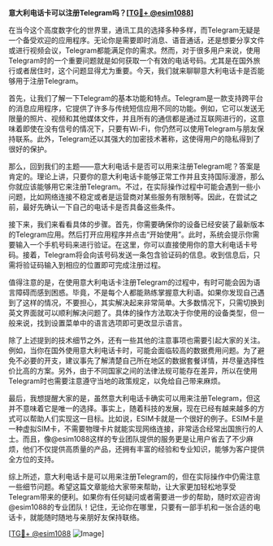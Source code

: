 **意大利电话卡可以注册Telegram吗？[[TG💪+ @esim1088](https://t.me/s/esim1088)]**

在当今这个高度数字化的世界里，通讯工具的选择多种多样，而Telegram无疑是一个备受欢迎的应用程序。无论你是需要即时消息、语音通话，还是想要分享文件或进行视频会议，Telegram都能满足你的需求。然而，对于很多用户来说，使用Telegram时的一个重要问题就是如何获取一个有效的电话号码。尤其是在国外旅行或者居住时，这个问题显得尤为重要。今天，我们就来聊聊意大利电话卡是否能够用于注册Telegram。

首先，让我们了解一下Telegram的基本功能和特点。Telegram是一款支持跨平台的消息应用程序，它提供了许多与传统短信应用不同的功能。例如，它可以发送无限量的照片、视频和其他媒体文件，并且所有的通信都是通过互联网进行的，这意味着即使在没有信号的情况下，只要有Wi-Fi，你仍然可以使用Telegram与朋友保持联系。此外，Telegram还以其强大的加密技术著称，这使得用户的隐私得到了很好的保护。

那么，回到我们的主题——意大利电话卡是否可以用来注册Telegram呢？答案是肯定的。理论上讲，只要你的意大利电话卡能够正常工作并且支持国际漫游，那么你就应该能够用它来注册Telegram。不过，在实际操作过程中可能会遇到一些小问题，比如网络连接不稳定或者是运营商对某些服务有限制等。因此，在尝试之前，最好先确认一下自己的电话卡是否具备这些条件。

接下来，我们来看看具体的步骤。首先，你需要确保你的设备已经安装了最新版本的Telegram应用。然后打开应用程序并点击“开始使用”。此时，系统会提示你需要输入一个手机号码来进行验证。在这里，你可以直接使用你的意大利电话卡号码。接着，Telegram将会向该号码发送一条包含验证码的信息。收到信息后，只需将验证码输入到相应的位置即可完成注册过程。

值得注意的是，在使用意大利电话卡注册Telegram的过程中，有时可能会因为语言障碍而感到困惑。毕竟，不是每个人都能熟练掌握意大利语。如果你发现自己遇到了这样的情况，不要担心，其实解决起来非常简单。大多数情况下，只需切换到英文界面就可以顺利解决问题了。具体的操作方法取决于你使用的设备类型，但一般来说，找到设置菜单中的语言选项即可更改显示语言。

除了上述提到的技术细节之外，还有一些其他的注意事项也需要引起大家的关注。例如，当你在国外使用意大利电话卡时，可能会面临较高的数据费用问题。为了避免不必要的开支，建议事先了解清楚自己所在地区的数据套餐详情，并尽量选择性价比高的方案。另外，由于不同国家之间的法律法规可能存在差异，所以在使用Telegram时也需要注意遵守当地的政策规定，以免给自己带来麻烦。

最后，我想提醒大家的是，虽然意大利电话卡确实可以用来注册Telegram，但这并不意味着它是唯一的选择。事实上，随着科技的发展，现在已经有越来越多的方式可以帮助人们实现这一目标。比如说，ESIM卡就是一个很好的例子。ESIM卡是一种虚拟SIM卡，不需要物理卡片就能实现网络连接，非常适合经常出国旅行的人士。而且，像@esim1088这样的专业团队提供的服务更是让用户省去了不少麻烦，他们不仅提供高质量的产品，还拥有丰富的经验和专业知识，能够为客户提供全方位的支持。

综上所述，意大利电话卡是可以用来注册Telegram的，但在实际操作中仍需注意一些细节问题。希望这篇文章能给大家带来帮助，让大家更加轻松地享受Telegram带来的便利。如果你有任何疑问或者需要进一步的帮助，随时欢迎咨询@esim1088的专业团队！记住，无论你在哪里，只要有一部手机和一张合适的电话卡，就能随时随地与亲朋好友保持联络。

[[TG💪+ @esim1088](https://t.me/s/esim1088) ![Image](https://i.postimg.cc/4NQfJmqS/Snipaste-2025-05-13-00-14-12.png)]